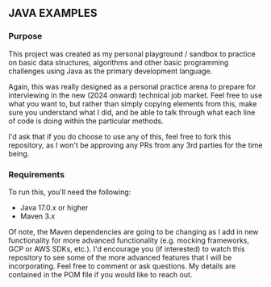 ## JAVA EXAMPLES ##

### Purpose ###
This project was created as my personal playground / sandbox to practice on basic data structures, algorithms and other basic programming challenges using Java as the primary development language.

Again, this was really designed as a personal practice arena to prepare for interviewing in the new (2024 onward) technical job market.  Feel free to use what you want to, but rather than simply copying elements from this, make sure you understand what I did, and be able to talk through what each line of code is doing within the particular methods.

I'd ask that if you do choose to use any of this, feel free to fork this repository, as I won't be approving any PRs from any 3rd parties for the time being.

### Requirements ###
To run this, you'll need the following:
* Java 17.0.x or higher
* Maven 3.x

Of note, the Maven dependencies are going to be changing as I add in new functionality for more advanced functionality (e.g. mocking frameworks, GCP or AWS SDKs, etc.).  I'd encourage you (if interested) to watch this repository to see some of the more advanced features that I will be incorporating.  Feel free to comment or ask questions.  My details are contained in the POM file if you would like to reach out.



